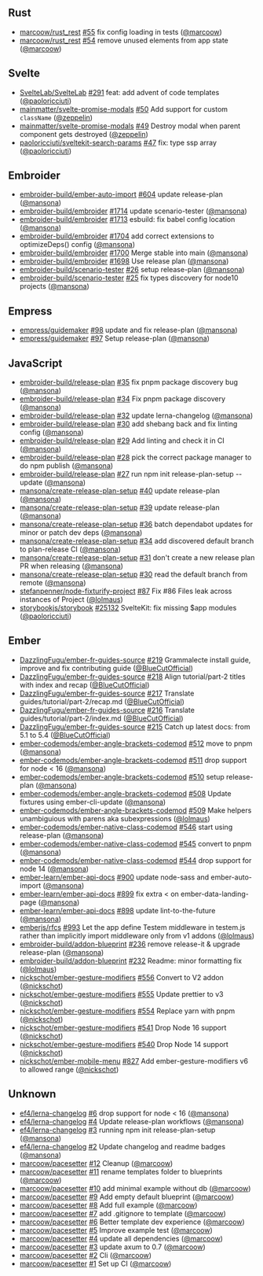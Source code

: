 ## Rust

- [marcoow/rust_rest] [#55](https://github.com/marcoow/rust_rest/pull/55) fix
  config loading in tests ([@marcoow])
- [marcoow/rust_rest] [#54](https://github.com/marcoow/rust_rest/pull/54) remove
  unused elements from app state ([@marcoow])

## Svelte

- [SvelteLab/SvelteLab] [#291](https://github.com/SvelteLab/SvelteLab/pull/291)
  feat: add advent of code templates ([@paoloricciuti])
- [mainmatter/svelte-promise-modals]
  [#50](https://github.com/mainmatter/svelte-promise-modals/pull/50) Add support
  for custom `className` ([@zeppelin])
- [mainmatter/svelte-promise-modals]
  [#49](https://github.com/mainmatter/svelte-promise-modals/pull/49) Destroy
  modal when parent component gets destroyed ([@zeppelin])
- [paoloricciuti/sveltekit-search-params]
  [#47](https://github.com/paoloricciuti/sveltekit-search-params/pull/47) fix:
  type ssp array ([@paoloricciuti])

## Embroider

- [embroider-build/ember-auto-import]
  [#604](https://github.com/embroider-build/ember-auto-import/pull/604) update
  release-plan ([@mansona])
- [embroider-build/embroider]
  [#1714](https://github.com/embroider-build/embroider/pull/1714) update
  scenario-tester ([@mansona])
- [embroider-build/embroider]
  [#1713](https://github.com/embroider-build/embroider/pull/1713) esbuild: fix
  babel config location ([@mansona])
- [embroider-build/embroider]
  [#1704](https://github.com/embroider-build/embroider/pull/1704) add correct
  extensions to optimizeDeps() config ([@mansona])
- [embroider-build/embroider]
  [#1700](https://github.com/embroider-build/embroider/pull/1700) Merge stable
  into main ([@mansona])
- [embroider-build/embroider]
  [#1698](https://github.com/embroider-build/embroider/pull/1698) Use release
  plan ([@mansona])
- [embroider-build/scenario-tester]
  [#26](https://github.com/embroider-build/scenario-tester/pull/26) setup
  release-plan ([@mansona])
- [embroider-build/scenario-tester]
  [#25](https://github.com/embroider-build/scenario-tester/pull/25) fix types
  discovery for node10 projects ([@mansona])

## Empress

- [empress/guidemaker] [#98](https://github.com/empress/guidemaker/pull/98)
  update and fix release-plan ([@mansona])
- [empress/guidemaker] [#97](https://github.com/empress/guidemaker/pull/97)
  Setup release-plan ([@mansona])

## JavaScript

- [embroider-build/release-plan]
  [#35](https://github.com/embroider-build/release-plan/pull/35) fix pnpm
  package discovery bug ([@mansona])
- [embroider-build/release-plan]
  [#34](https://github.com/embroider-build/release-plan/pull/34) Fix pnpm
  package discovery ([@mansona])
- [embroider-build/release-plan]
  [#32](https://github.com/embroider-build/release-plan/pull/32) update
  lerna-changelog ([@mansona])
- [embroider-build/release-plan]
  [#30](https://github.com/embroider-build/release-plan/pull/30) add shebang
  back and fix linting config ([@mansona])
- [embroider-build/release-plan]
  [#29](https://github.com/embroider-build/release-plan/pull/29) Add linting and
  check it in CI ([@mansona])
- [embroider-build/release-plan]
  [#28](https://github.com/embroider-build/release-plan/pull/28) pick the
  correct package manager to do npm publish ([@mansona])
- [embroider-build/release-plan]
  [#27](https://github.com/embroider-build/release-plan/pull/27) run npm init
  release-plan-setup --update ([@mansona])
- [mansona/create-release-plan-setup]
  [#40](https://github.com/mansona/create-release-plan-setup/pull/40) update
  release-plan ([@mansona])
- [mansona/create-release-plan-setup]
  [#39](https://github.com/mansona/create-release-plan-setup/pull/39) update
  release-plan ([@mansona])
- [mansona/create-release-plan-setup]
  [#36](https://github.com/mansona/create-release-plan-setup/pull/36) batch
  dependabot updates for minor or patch dev deps ([@mansona])
- [mansona/create-release-plan-setup]
  [#34](https://github.com/mansona/create-release-plan-setup/pull/34) add
  discovered default branch to plan-release CI ([@mansona])
- [mansona/create-release-plan-setup]
  [#31](https://github.com/mansona/create-release-plan-setup/pull/31) don't
  create a new release plan PR when releasing ([@mansona])
- [mansona/create-release-plan-setup]
  [#30](https://github.com/mansona/create-release-plan-setup/pull/30) read the
  default branch from remote ([@mansona])
- [stefanpenner/node-fixturify-project]
  [#87](https://github.com/stefanpenner/node-fixturify-project/pull/87) Fix #86
  Files leak across instances of Project ([@lolmaus])
- [storybookjs/storybook]
  [#25132](https://github.com/storybookjs/storybook/pull/25132) SvelteKit: fix
  missing $app modules ([@paoloricciuti])

## Ember

- [DazzlingFugu/ember-fr-guides-source]
  [#219](https://github.com/DazzlingFugu/ember-fr-guides-source/pull/219)
  Grammalecte install guide, improve and fix contributing guide
  ([@BlueCutOfficial])
- [DazzlingFugu/ember-fr-guides-source]
  [#218](https://github.com/DazzlingFugu/ember-fr-guides-source/pull/218) Align
  tutorial/part-2 titles with index and recap ([@BlueCutOfficial])
- [DazzlingFugu/ember-fr-guides-source]
  [#217](https://github.com/DazzlingFugu/ember-fr-guides-source/pull/217)
  Translate guides/tutorial/part-2/recap.md ([@BlueCutOfficial])
- [DazzlingFugu/ember-fr-guides-source]
  [#216](https://github.com/DazzlingFugu/ember-fr-guides-source/pull/216)
  Translate guides/tutorial/part-2/index.md ([@BlueCutOfficial])
- [DazzlingFugu/ember-fr-guides-source]
  [#215](https://github.com/DazzlingFugu/ember-fr-guides-source/pull/215) Catch
  up latest docs: from 5.1 to 5.4 ([@BlueCutOfficial])
- [ember-codemods/ember-angle-brackets-codemod]
  [#512](https://github.com/ember-codemods/ember-angle-brackets-codemod/pull/512)
  move to pnpm ([@mansona])
- [ember-codemods/ember-angle-brackets-codemod]
  [#511](https://github.com/ember-codemods/ember-angle-brackets-codemod/pull/511)
  drop support for node < 16 ([@mansona])
- [ember-codemods/ember-angle-brackets-codemod]
  [#510](https://github.com/ember-codemods/ember-angle-brackets-codemod/pull/510)
  setup release-plan ([@mansona])
- [ember-codemods/ember-angle-brackets-codemod]
  [#508](https://github.com/ember-codemods/ember-angle-brackets-codemod/pull/508)
  Update fixtures using ember-cli-update ([@mansona])
- [ember-codemods/ember-angle-brackets-codemod]
  [#509](https://github.com/ember-codemods/ember-angle-brackets-codemod/pull/509)
  Make helpers unambiguious with parens aka subexpressions ([@lolmaus])
- [ember-codemods/ember-native-class-codemod]
  [#546](https://github.com/ember-codemods/ember-native-class-codemod/pull/546)
  start using release-plan ([@mansona])
- [ember-codemods/ember-native-class-codemod]
  [#545](https://github.com/ember-codemods/ember-native-class-codemod/pull/545)
  convert to pnpm ([@mansona])
- [ember-codemods/ember-native-class-codemod]
  [#544](https://github.com/ember-codemods/ember-native-class-codemod/pull/544)
  drop support for node 14 ([@mansona])
- [ember-learn/ember-api-docs]
  [#900](https://github.com/ember-learn/ember-api-docs/pull/900) update
  node-sass and ember-auto-import ([@mansona])
- [ember-learn/ember-api-docs]
  [#899](https://github.com/ember-learn/ember-api-docs/pull/899) fix extra < on
  ember-data-landing-page ([@mansona])
- [ember-learn/ember-api-docs]
  [#898](https://github.com/ember-learn/ember-api-docs/pull/898) update
  lint-to-the-future ([@mansona])
- [emberjs/rfcs] [#993](https://github.com/emberjs/rfcs/pull/993) Let the app
  define Testem middleware in testem.js rather than implicitly import middleware
  only from v1 addons ([@lolmaus])
- [embroider-build/addon-blueprint]
  [#236](https://github.com/embroider-build/addon-blueprint/pull/236) remove
  release-it & upgrade release-plan ([@mansona])
- [embroider-build/addon-blueprint]
  [#232](https://github.com/embroider-build/addon-blueprint/pull/232) Readme:
  minor formatting fix ([@lolmaus])
- [nickschot/ember-gesture-modifiers]
  [#556](https://github.com/nickschot/ember-gesture-modifiers/pull/556) Convert
  to V2 addon ([@nickschot])
- [nickschot/ember-gesture-modifiers]
  [#555](https://github.com/nickschot/ember-gesture-modifiers/pull/555) Update
  prettier to v3 ([@nickschot])
- [nickschot/ember-gesture-modifiers]
  [#554](https://github.com/nickschot/ember-gesture-modifiers/pull/554) Replace
  yarn with pnpm ([@nickschot])
- [nickschot/ember-gesture-modifiers]
  [#541](https://github.com/nickschot/ember-gesture-modifiers/pull/541) Drop
  Node 16 support ([@nickschot])
- [nickschot/ember-gesture-modifiers]
  [#540](https://github.com/nickschot/ember-gesture-modifiers/pull/540) Drop
  Node 14 support ([@nickschot])
- [nickschot/ember-mobile-menu]
  [#827](https://github.com/nickschot/ember-mobile-menu/pull/827) Add
  ember-gesture-modifiers v6 to allowed range ([@nickschot])

## Unknown

- [ef4/lerna-changelog] [#6](https://github.com/ef4/lerna-changelog/pull/6) drop
  support for node < 16 ([@mansona])
- [ef4/lerna-changelog] [#4](https://github.com/ef4/lerna-changelog/pull/4)
  Update release-plan workflows ([@mansona])
- [ef4/lerna-changelog] [#3](https://github.com/ef4/lerna-changelog/pull/3)
  running npm init release-plan-setup ([@mansona])
- [ef4/lerna-changelog] [#2](https://github.com/ef4/lerna-changelog/pull/2)
  Update changelog and readme badges ([@mansona])
- [marcoow/pacesetter] [#12](https://github.com/marcoow/pacesetter/pull/12)
  Cleanup ([@marcoow])
- [marcoow/pacesetter] [#11](https://github.com/marcoow/pacesetter/pull/11)
  rename templates folder to blueprints ([@marcoow])
- [marcoow/pacesetter] [#10](https://github.com/marcoow/pacesetter/pull/10) add
  minimal example without db ([@marcoow])
- [marcoow/pacesetter] [#9](https://github.com/marcoow/pacesetter/pull/9) Add
  empty default blueprint ([@marcoow])
- [marcoow/pacesetter] [#8](https://github.com/marcoow/pacesetter/pull/8) Add
  full example ([@marcoow])
- [marcoow/pacesetter] [#7](https://github.com/marcoow/pacesetter/pull/7) add
  .gitignore to template ([@marcoow])
- [marcoow/pacesetter] [#6](https://github.com/marcoow/pacesetter/pull/6) Better
  template dev experience ([@marcoow])
- [marcoow/pacesetter] [#5](https://github.com/marcoow/pacesetter/pull/5)
  Improve example test ([@marcoow])
- [marcoow/pacesetter] [#4](https://github.com/marcoow/pacesetter/pull/4) update
  all dependencies ([@marcoow])
- [marcoow/pacesetter] [#3](https://github.com/marcoow/pacesetter/pull/3) update
  axum to 0.7 ([@marcoow])
- [marcoow/pacesetter] [#2](https://github.com/marcoow/pacesetter/pull/2) Cli
  ([@marcoow])
- [marcoow/pacesetter] [#1](https://github.com/marcoow/pacesetter/pull/1) Set up
  CI ([@marcoow])

[@BlueCutOfficial]: https://github.com/BlueCutOfficial
[@lolmaus]: https://github.com/lolmaus
[@mansona]: https://github.com/mansona
[@marcoow]: https://github.com/marcoow
[@nickschot]: https://github.com/nickschot
[@paoloricciuti]: https://github.com/paoloricciuti
[@zeppelin]: https://github.com/zeppelin
[DazzlingFugu/ember-fr-guides-source]:
  https://github.com/DazzlingFugu/ember-fr-guides-source
[SvelteLab/SvelteLab]: https://github.com/SvelteLab/SvelteLab
[ef4/lerna-changelog]: https://github.com/ef4/lerna-changelog
[ember-codemods/ember-angle-brackets-codemod]:
  https://github.com/ember-codemods/ember-angle-brackets-codemod
[ember-codemods/ember-native-class-codemod]:
  https://github.com/ember-codemods/ember-native-class-codemod
[ember-learn/ember-api-docs]: https://github.com/ember-learn/ember-api-docs
[emberjs/rfcs]: https://github.com/emberjs/rfcs
[embroider-build/addon-blueprint]:
  https://github.com/embroider-build/addon-blueprint
[embroider-build/ember-auto-import]:
  https://github.com/embroider-build/ember-auto-import
[embroider-build/embroider]: https://github.com/embroider-build/embroider
[embroider-build/release-plan]: https://github.com/embroider-build/release-plan
[embroider-build/scenario-tester]:
  https://github.com/embroider-build/scenario-tester
[empress/guidemaker]: https://github.com/empress/guidemaker
[mainmatter/svelte-promise-modals]:
  https://github.com/mainmatter/svelte-promise-modals
[mansona/create-release-plan-setup]:
  https://github.com/mansona/create-release-plan-setup
[marcoow/pacesetter]: https://github.com/marcoow/pacesetter
[marcoow/rust_rest]: https://github.com/marcoow/rust_rest
[nickschot/ember-gesture-modifiers]:
  https://github.com/nickschot/ember-gesture-modifiers
[nickschot/ember-mobile-menu]: https://github.com/nickschot/ember-mobile-menu
[paoloricciuti/sveltekit-search-params]:
  https://github.com/paoloricciuti/sveltekit-search-params
[stefanpenner/node-fixturify-project]:
  https://github.com/stefanpenner/node-fixturify-project
[storybookjs/storybook]: https://github.com/storybookjs/storybook

